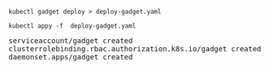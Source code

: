 ```
kubectl gadget deploy > deploy-gadget.yaml
```

```
kubectl appy -f  deploy-gadget.yaml
```
<pre>
serviceaccount/gadget created
clusterrolebinding.rbac.authorization.k8s.io/gadget created
daemonset.apps/gadget created
</pre>


